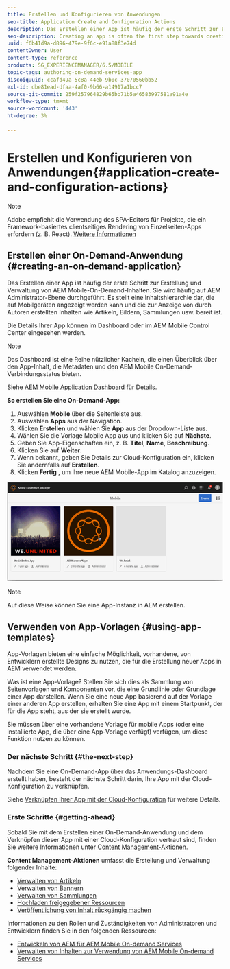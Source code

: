 ```yaml
---
title: Erstellen und Konfigurieren von Anwendungen
seo-title: Application Create and Configuration Actions
description: Das Erstellen einer App ist häufig der erste Schritt zur Erstellung und Verwaltung von AEM Mobile-On-Demand-Inhalten. Auf dieser Seite erfahren Sie mehr.
seo-description: Creating an app is often the first step towards creating and managing AEM Mobile On-Demand content. Follow this page to learn more.
uuid: f6b41d9a-d896-479e-9f6c-e91a88f3e74d
contentOwner: User
content-type: reference
products: SG_EXPERIENCEMANAGER/6.5/MOBILE
topic-tags: authoring-on-demand-services-app
discoiquuid: ccafd49a-5c8a-44eb-9b0c-37070560bb52
exl-id: dbe81ead-dfaa-4af0-9b66-a14917a1bcc7
source-git-commit: 259f257964829b65bb71b5a46583997581a91a4e
workflow-type: tm+mt
source-wordcount: '443'
ht-degree: 3%

---
```


# Erstellen und Konfigurieren von Anwendungen{#application-create-and-configuration-actions}

>[!NOTE]
>
>Adobe empfiehlt die Verwendung des SPA-Editors für Projekte, die ein Framework-basiertes clientseitiges Rendering von Einzelseiten-Apps erfordern (z. B. React). [Weitere Informationen](/help/sites-developing/spa-overview.md)

## Erstellen einer On-Demand-Anwendung {#creating-an-on-demand-application}

Das Erstellen einer App ist häufig der erste Schritt zur Erstellung und Verwaltung von AEM Mobile-On-Demand-Inhalten. Sie wird häufig auf AEM Administrator-Ebene durchgeführt. Es stellt eine Inhaltshierarchie dar, die auf Mobilgeräten angezeigt werden kann und die zur Anzeige von durch Autoren erstellten Inhalten wie Artikeln, Bildern, Sammlungen usw. bereit ist.

Die Details Ihrer App können im Dashboard oder im AEM Mobile Control Center eingesehen werden.

>[!NOTE]
>
>Das Dashboard ist eine Reihe nützlicher Kacheln, die einen Überblick über den App-Inhalt, die Metadaten und den AEM Mobile On-Demand-Verbindungsstatus bieten.
>
>Siehe [AEM Mobile Application Dashboard](/help/mobile/mobile-apps-ondemand-application-dashboard.md) für Details.

**So erstellen Sie eine On-Demand-App:**

1. Auswählen **Mobile** über die Seitenleiste aus.
1. Auswählen **Apps** aus der Navigation.
1. Klicken **Erstellen** und wählen Sie **App** aus der Dropdown-Liste aus.
1. Wählen Sie die Vorlage Mobile App aus und klicken Sie auf **Nächste**.
1. Geben Sie App-Eigenschaften ein, z. B. **Titel**, **Name**, **Beschreibung**.
1. Klicken Sie auf **Weiter**.
1. Wenn bekannt, geben Sie Details zur Cloud-Konfiguration ein, klicken Sie andernfalls auf **Erstellen**.
1. Klicken **Fertig** , um Ihre neue AEM Mobile-App im Katalog anzuzeigen.

![chlimage_1](assets/chlimage_1.gif)

>[!NOTE]
>
>Auf diese Weise können Sie eine App-Instanz in AEM erstellen.

## Verwenden von App-Vorlagen {#using-app-templates}

App-Vorlagen bieten eine einfache Möglichkeit, vorhandene, von Entwicklern erstellte Designs zu nutzen, die für die Erstellung neuer Apps in AEM verwendet werden.

Was ist eine App-Vorlage? Stellen Sie sich dies als Sammlung von Seitenvorlagen und Komponenten vor, die eine Grundlinie oder Grundlage einer App darstellen.
Wenn Sie eine neue App basierend auf der Vorlage einer anderen App erstellen, erhalten Sie eine App mit einem Startpunkt, der für die App steht, aus der sie erstellt wurde.

Sie müssen über eine vorhandene Vorlage für mobile Apps (oder eine installierte App, die über eine App-Vorlage verfügt) verfügen, um diese Funktion nutzen zu können.

### Der nächste Schritt {#the-next-step}

Nachdem Sie eine On-Demand-App über das Anwendungs-Dashboard erstellt haben, besteht der nächste Schritt darin, Ihre App mit der Cloud-Konfiguration zu verknüpfen.

Siehe [Verknüpfen Ihrer App mit der Cloud-Konfiguration](/help/mobile/mobile-on-demand-associating-an-on-demand-app-to-cloud-configuration.md) für weitere Details.

### Erste Schritte {#getting-ahead}

Sobald Sie mit dem Erstellen einer On-Demand-Anwendung und dem Verknüpfen dieser App mit einer Cloud-Konfiguration vertraut sind, finden Sie weitere Informationen unter [Content Management-Aktionen](/help/mobile/mobile-apps-ondemand-manage-content-ondemand.md).

**Content Management-Aktionen** umfasst die Erstellung und Verwaltung folgender Inhalte:

* [Verwalten von Artikeln](/help/mobile/mobile-on-demand-managing-articles.md)
* [Verwalten von Bannern](/help/mobile/mobile-on-demand-managing-banners.md)
* [Verwalten von Sammlungen](/help/mobile/mobile-on-demand-managing-collections.md)
* [Hochladen freigegebener Ressourcen](/help/mobile/mobile-on-demand-shared-resources.md)
* [Veröffentlichung von Inhalt rückgängig machen](/help/mobile/mobile-on-demand-publishing-unpublishing.md)

Informationen zu den Rollen und Zuständigkeiten von Administratoren und Entwicklern finden Sie in den folgenden Ressourcen:

* [Entwickeln von AEM für AEM Mobile On-demand Services](/help/mobile/aem-mobile-on-demand.md)
* [Verwalten von Inhalten zur Verwendung von AEM Mobile On-demand Services](/help/mobile/aem-mobile.md)
